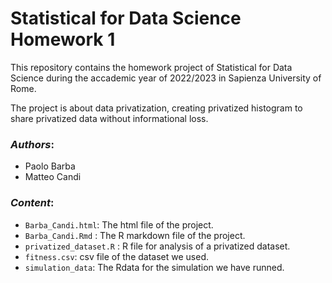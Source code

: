 # Statistical for Data Science Homework 1

This repository contains the homework project of Statistical for Data Science during the accademic year of 2022/2023 in Sapienza University of Rome.

The project is about data privatization, creating privatized histogram to share privatized data without informational loss.

### *Authors*:
* Paolo Barba
* Matteo Candi

### *Content*:


* `Barba_Candi.html`: The html file of the project.
* `Barba_Candi.Rmd` : The R markdown file of the project.
* `privatized_dataset.R` : R file for analysis of a privatized dataset.
* `fitness.csv`: csv file of the dataset we used.
* `simulation_data`: The Rdata for the simulation we have runned.
